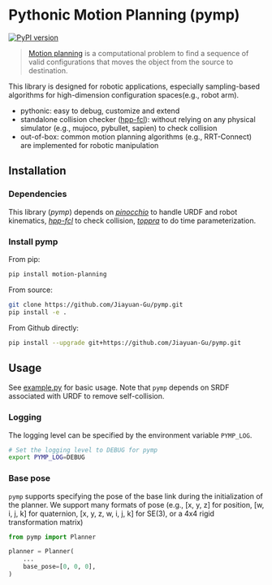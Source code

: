 # Pythonic Motion Planning (pymp)

[![PyPI version](https://badge.fury.io/py/motion-planning.svg)](https://badge.fury.io/py/motion-planning)

> [Motion planning](https://en.wikipedia.org/wiki/Motion_planning) is a computational problem to find a sequence of valid configurations that moves the object from the source to destination.

This library is designed for robotic applications, especially sampling-based algorithms for high-dimension configuration spaces(e.g., robot arm).

- pythonic: easy to debug, customize and extend
- standalone collision checker ([hpp-fcl](https://github.com/humanoid-path-planner/hpp-fcl)): without relying on any physical simulator (e.g., mujoco, pybullet, sapien) to check collision
- out-of-box: common motion planning algorithms (e.g., RRT-Connect) are implemented for robotic manipulation

## Installation

### Dependencies

This library (*pymp*) depends on *[pinocchio](https://github.com/stack-of-tasks/pinocchio)* to handle URDF and robot kinematics, *[hpp-fcl](https://github.com/humanoid-path-planner/hpp-fcl)* to check collision, *[toppra](https://github.com/hungpham2511/toppra)* to do time parameterization.

### Install pymp

From pip:

```bash
pip install motion-planning
```

From source:

```bash
git clone https://github.com/Jiayuan-Gu/pymp.git
pip install -e .
```

From Github directly:

```bash
pip install --upgrade git+https://github.com/Jiayuan-Gu/pymp.git
```

## Usage

See [example.py](example.py) for basic usage. Note that `pymp` depends on SRDF associated with URDF to remove self-collision.

### Logging

The logging level can be specified by the environment variable `PYMP_LOG`.

```bash
# Set the logging level to DEBUG for pymp
export PYMP_LOG=DEBUG
```

### Base pose

`pymp` supports specifying the pose of the base link during the initialization of the planner. We support many formats of pose (e.g., \[x, y, z\] for position, \[w, i, j, k\] for quaternion, \[x, y, z, w, i, j, k\] for SE(3), or a 4x4 rigid transformation matrix)

```python
from pymp import Planner

planner = Planner(
    ...
    base_pose=[0, 0, 0],
)
```
